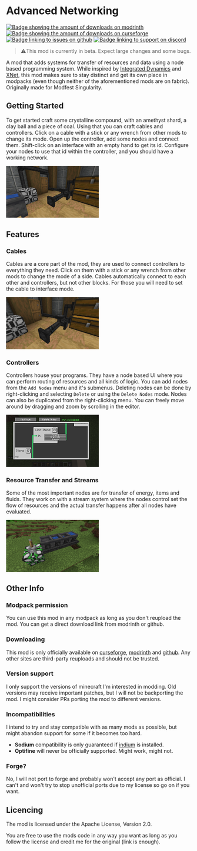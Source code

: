 # Advanced Networking
[![Badge showing the amount of downloads on modrinth](https://img.shields.io/badge/dynamic/json?color=2d2d2d&colorA=5da545&label=&suffix=%20downloads%20&query=downloads&url=https://api.modrinth.com/v2/project/IF0Y4xFw&style=flat-square&logo=modrinth&logoColor=2d2d2d)](https://modrinth.com/mod/advanced-networking)
[![Badge showing the amount of downloads on curseforge](https://cf.way2muchnoise.eu/full_689404_downloads.svg?badge_style=flat)](https://www.curseforge.com/minecraft/mc-mods/advanced-networking)
[![Badge linking to issues on github](https://img.shields.io/badge/dynamic/json?query=value&url=https%3A%2F%2Fimg.shields.io%2Fgithub%2Fissues-raw%2Fmattidragon%2Fadvancednetworking.json&label=&logo=github&color=2d2d2d&style=flat-square&labelColor=6e5494&logoColor=2d2d2d&suffix=%20issues)](https://github.com/MattiDragon/AdvancedNetworking/issues)
[![Badge linking to support on discord](https://img.shields.io/discord/760524772189798431?label=&logo=discord&color=2d2d2d&style=flat-square&labelColor=5865f2&logoColor=2d2d2d)](https://discord.gg/26T5KK2PBv)

> ⚠️This mod is currently in beta. Expect large changes and some bugs.

A mod that adds systems for transfer of resources and data using a node based programming system. While inspired by [Integrated Dynamics](https://www.curseforge.com/minecraft/mc-mods/integrated-dynamics) and [XNet](https://www.curseforge.com/minecraft/mc-mods/xnet), 
this mod makes sure to stay distinct and get its own place in modpacks (even though neither of the aforementioned mods are on fabric). Originally made for Modfest Singularity.

## Getting Started 
To get started craft some crystalline compound, with an amethyst shard, a clay ball and a piece of coal.
Using that you can craft cables and controllers. Click on a cable with a stick or any wrench from other mods to change its mode.
Open up the controller, add some nodes and connect them. Shift-click on an interface with an empty hand to get its id.
Configure your nodes to use that id within the controller, and you should have a working network.

<img src="https://github.com/MattiDragon/AdvancedNetworking/raw/1.19.3/.github/media/room.png" width="50%"/>

## Features
### Cables
Cables are a core part of the mod, they are used to connect controllers to everything they need. 
Click on them with a stick or any wrench from other mods to change the mode of a side.
Cables automatically connect to each other and controllers, but not other blocks. For those you will need to set the cable to interface mode.

<img src="https://github.com/MattiDragon/AdvancedNetworking/raw/1.19.3/.github/media/cables.png" width="50%"/>

### Controllers
Controllers house your programs. They have a node based UI where you can perform routing of resources and all kinds of logic.
You can add nodes from the `Add Nodes` menu and it's submenus. 
Deleting nodes can be done by right-clicking and selecting `Delete` or using the `Delete Nodes` mode.
Nodes can also be duplicated from the right-clicking menu. You can freely move around by dragging and zoom by scrolling in the editor. 

<img src="https://github.com/MattiDragon/AdvancedNetworking/raw/1.19.3/.github/media/right_click_menu.png" width="50%"/>

### Resource Transfer and Streams
Some of the most important nodes are for transfer of energy, items and fluids. 
They work on with a stream system where the nodes control set the flow of resources and the actual transfer happens after all nodes have evaluated.

<img src="https://github.com/MattiDragon/AdvancedNetworking/raw/1.19.3/.github/media/fluids.png" width="50%"/>

## Other Info
### Modpack permission
You can use this mod in any modpack as long as you don't reupload the mod. You can get a direct download link from modrinth or github.

### Downloading
This mod is only officially available on [curseforge](https://www.curseforge.com/minecraft/mc-mods/advanced-networking), [modrinth](https://modrinth.com/mod/advanced-networking) and [github](https://github.com/mattidragon/advancednetworking). 
Any other sites are third-party reuploads and should not be trusted.

### Version support
I only support the versions of minecraft I'm interested in modding. Old versions may receive important patches, but I will not be backporting the mod. I might consider PRs porting the mod to different versions.

### Incompatibilities
I intend to try and stay compatible with as many mods as possible, but might abandon support for some if it becomes too hard.
* **Sodium** compatibility is only guaranteed if [indium](https://modrinth.com/mod/indium) is installed.
* **Optifine** will never be officially supported. Might work, might not.

### Forge?
No, I will not port to forge and probably won't accept any port as official. I can't and won't try to stop unofficial ports due to my license so go on if you want. 

## Licencing
The mod is licensed under the Apache License, Version 2.0. 

You are free to use the mods code in any way you want as long as you follow the license and credit me for the original (link is enough).